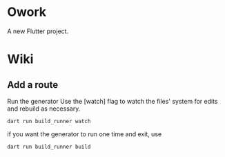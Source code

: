 # Owork

A new Flutter project.

# Wiki

## Add a route
Run the generator
Use the [watch] flag to watch the files' system for edits and rebuild as necessary.

``` 
dart run build_runner watch
```
                    
if you want the generator to run one time and exit, use

``` 
dart run build_runner build
```                